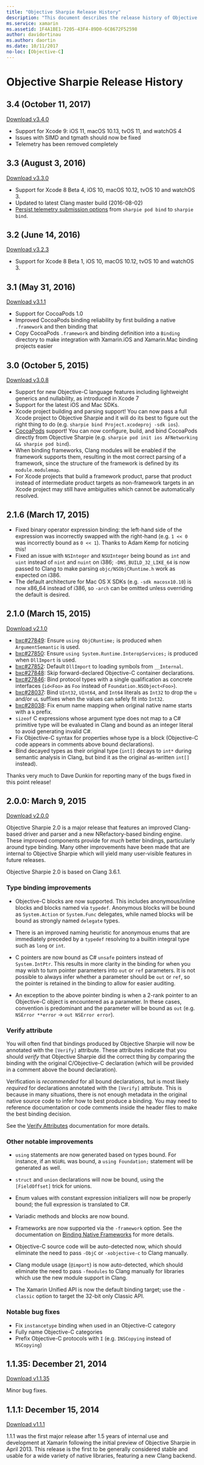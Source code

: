 ```yaml
---
title: "Objective Sharpie Release History"
description: "This document describes the release history of Objective Sharpie, the tool used to automate the creation of C# bindings to Objective-C code."
ms.service: xamarin
ms.assetid: 1F4A1BE1-7205-43F4-89D0-6C8672F52598
author: davidortinau
ms.author: daortin
ms.date: 10/11/2017
no-loc: [Objective-C]
---
```


# Objective Sharpie Release History

## 3.4 (October 11, 2017)

[Download v3.4.0](https://dl.xamarin.com/objective-sharpie/ObjectiveSharpie-3.4.0.pkg)

* Support for Xcode 9: iOS 11, macOS 10.13, tvOS 11, and watchOS 4
* Issues with SIMD and tgmath should now be fixed
* Telemetry has been removed completely

## 3.3 (August 3, 2016)

[Download v3.3.0](https://dl.xamarin.com/objective-sharpie/ObjectiveSharpie-3.3.0.pkg)

* Support for Xcode 8 Beta 4, iOS 10, macOS 10.12, tvOS 10 and watchOS 3.
* Updated to latest Clang master build (2016-08-02)
* [Persist telemetry submission options](https://twitter.com/Symbiatch/status/760373403878559744) from `sharpie pod bind` to `sharpie bind`.

## 3.2 (June 14, 2016)

[Download v3.2.3](https://dl.xamarin.com/objective-sharpie/ObjectiveSharpie-3.2.3.pkg)

* Support for Xcode 8 Beta 1, iOS 10, macOS 10.12, tvOS 10 and watchOS 3.

## 3.1 (May 31, 2016)

[Download v3.1.1](https://dl.xamarin.com/objective-sharpie/ObjectiveSharpie-3.1.1.pkg)

* Support for CocoaPods 1.0
* Improved CocoaPods binding reliability by first building a native `.framework` and then binding that
* Copy CocoaPods `.framework` and binding definition into a `Binding` directory to make integration with Xamarin.iOS and Xamarin.Mac binding projects easier

## 3.0 (October 5, 2015)

[Download v3.0.8](https://dl.xamarin.com/objective-sharpie/ObjectiveSharpie-3.0.8.pkg)

* Support for new Objective-C language features including lightweight generics and nullability, as introduced in Xcode 7
* Support for the latest iOS and Mac SDKs.
* Xcode project building and parsing support! You can now pass a full Xcode project to Objective Sharpie and it will do its best to figure out the right thing to do (e.g. `sharpie bind Project.xcodeproj -sdk ios`).
* [CocoaPods](https://cocoapods.org) support! You can now configure, build, and bind CocoaPods directly from Objective Sharpie (e.g. `sharpie pod init ios AFNetworking && sharpie pod bind`).
* When binding frameworks, Clang modules will be enabled if the framework supports them, resulting in the most correct parsing of a framework, since the structure of the framework is defined by its `module.modulemap`.
* For Xcode projects that build a framework product, parse that product instead of intermediate product targets as non-framework targets in an Xcode project may still have ambiguities which cannot be automatically resolved.

## 2.1.6 (March 17, 2015)

* Fixed binary operator expression binding: the left-hand side of the expression was incorrectly swapped with the right-hand (e.g. `1 << 0` was incorrectly bound as `0 << 1`). Thanks to Adam Kemp for noticing this!
* Fixed an issue with `NSInteger` and `NSUInteger` being bound as `int` and `uint` instead of `nint` and `nuint` on i386; `-DNS_BUILD_32_LIKE_64` is now passed to Clang to make parsing `objc/NSObjCRuntime.h` work as expected on i386.
* The default architecture for Mac OS X SDKs (e.g. `-sdk macosx10.10`) is now x86_64 instead of i386, so `-arch` can be omitted unless overriding the default is desired.

## 2.1.0 (March 15, 2015)

[Download v2.1.0](https://dl.xamarin.com/objective-sharpie/ObjectiveSharpie-2.1.0.pkg)

* [bxc#27849](https://bugzilla.xamarin.com/84/849/bug.html): Ensure `using ObjCRuntime;` is produced when `ArgumentSemantic` is used.
* [bxc#27850](https://bugzilla.xamarin.com/85/850/bug.html): Ensure `using System.Runtime.InteropServices;` is produced when `DllImport` is used.
* [bxc#27852](https://bugzilla.xamarin.com/85/852/bug.html): Default `DllImport` to loading symbols from `__Internal`.
* [bxc#27848](https://bugzilla.xamarin.com/84/848/bug.html): Skip forward-declared Objective-C container declarations.
* [bxc#27846](https://bugzilla.xamarin.com/84/846/bug.html): Bind protocol types with a single qualification as concrete interfaces (`id<Foo>` as `Foo` instead of `Foundation.NSObject<Foo>`).
* [bxc#28037](https://bugzilla.xamarin.com/37/37/bug.html): Bind `UInt32`, `UInt64`, and `Int64` literals as `Int32` to drop the `u` and/or `uL` suffixes when the values can safely fit into `Int32`.
* [bxc#28038](https://bugzilla.xamarin.com/38/38/bug.html): Fix enum name mapping when original native name starts with a `k` prefix.
* `sizeof` C expressions whose argument type does not map to a C# primitive type will be evaluated in Clang and bound as an integer literal to avoid generating invalid C#.
* Fix Objective-C syntax for properties whose type is a block (Objective-C code appears in comments above bound declarations).
* Bind decayed types as their original type (`int[]` decays to `int*` during semantic analysis in Clang, but bind it as the original as-written `int[]` instead).

Thanks very much to Dave Dunkin for reporting many of the bugs fixed in this point release!

## 2.0.0: March 9, 2015

[Download v2.0.0](https://dl.xamarin.com/objective-sharpie/ObjectiveSharpie-2.0.0.pkg)

Objective Sharpie 2.0 is a major release that features an improved Clang-based driver and parser and a new NRefactory-based binding engine. These improved components provide for _much_ better bindings, particularly around type binding. Many other improvements have been made that are internal to Objective Sharpie which will yield many user-visible features in future releases.

Objective Sharpie 2.0 is based on Clang 3.6.1.

### Type binding improvements

* Objective-C blocks are now supported. This includes anonymous/inline blocks and blocks named via `typedef`. Anonymous blocks will be bound as `System.Action` or `System.Func` delegates, while named blocks will be bound as strongly named `delegate` types.

* There is an improved naming heuristic for anonymous enums that are immediately preceded by a `typedef` resolving to a builtin integral type such as `long` or `int`.

* C pointers are now bound as C# `unsafe` pointers instead of `System.IntPtr`. This results in more clarity in the binding for when you may wish to turn pointer parameters into `out` or `ref` parameters. It is not possible to always infer whether a parameter should be `out` or `ref`, so the pointer is retained in the binding to allow for easier auditing.

* An exception to the above pointer binding is when a 2-rank pointer to an Objective-C object is encountered as a parameter. In these cases, convention is predominant and the parameter will be bound as `out` (e.g. `NSError **error` → `out NSError error`).

### Verify attribute

You will often find that bindings produced by Objective Sharpie will now be annotated with the `[Verify]` attribute. These attributes indicate that you should _verify_ that Objective Sharpie did the correct thing by comparing the binding with the original C/Objective-C declaration (which will be provided in a comment above the bound declaration).

Verification is _recommended_ for all bound declarations, but is most likely _required_ for declarations annotated with the `[Verify]` attribute. This is because in many situations, there is not enough metadata in the original native source code to infer how to best produce a binding. You may need to reference documentation or code comments inside the header files to make the best binding decision.

See the [Verify Attributes](~/cross-platform/macios/binding/objective-sharpie/platform/verify.md) documentation for more details.

### Other notable improvements

* `using` statements are now generated based on types bound. For instance, if an `NSURL` was bound, a `using Foundation;` statement will be generated as well.

* `struct` and `union` declarations will now be bound, using the `[FieldOffset]` trick for unions.

* Enum values with constant expression initializers will now be properly bound; the full expression is translated to C#.

* Variadic methods and blocks are now bound.

* Frameworks are now supported via the `-framework` option. See the documentation on [Binding Native Frameworks](~/cross-platform/macios/binding/objective-sharpie/index.md) for more details.

* Objective-C source code will be auto-detected now, which should eliminate the need to pass `-ObjC` or `-xobjective-c` to Clang manually.

* Clang module usage (`@import`) is now auto-detected, which should eliminate the need to pass `-fmodules` to Clang manually for libraries which use the new module support in Clang.

* The Xamarin Unified API is now the default binding target; use the `-classic` option to target the 32-bit only Classic API.

### Notable bug fixes

* Fix `instancetype` binding when used in an Objective-C category
* Fully name Objective-C categories
* Prefix Objective-C protocols with `I` (e.g. `INSCopying` instead of `NSCopying`)

## 1.1.35: December 21, 2014

[Download v1.1.35](https://dl.xamarin.com/objective-sharpie/ObjectiveSharpie-1.1.35.pkg)

Minor bug fixes.

## 1.1.1: December 15, 2014

[Download v1.1.1](https://dl.xamarin.com/objective-sharpie/ObjectiveSharpie-1.1.1.pkg)

1.1.1 was the first major release after 1.5 years of internal use and development at Xamarin following the initial preview of Objective Sharpie in April 2013. This release is the first to be generally considered stable and usable for a wide variety of native libraries, featuring a new Clang backend.
